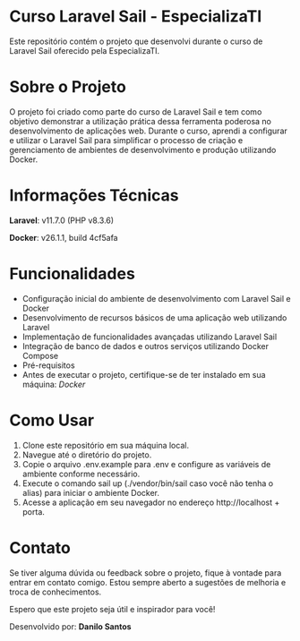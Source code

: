 # Curso Laravel Sail - EspecializaTI

Este repositório contém o projeto que desenvolvi durante o curso de Laravel Sail oferecido pela EspecializaTI.

# Sobre o Projeto

O projeto foi criado como parte do curso de Laravel Sail e tem como objetivo demonstrar a utilização prática dessa ferramenta poderosa no desenvolvimento de aplicações web. Durante o curso, aprendi a configurar e utilizar o Laravel Sail para simplificar o processo de criação e gerenciamento de ambientes de desenvolvimento e produção utilizando Docker.


# Informações Técnicas

**Laravel**: v11.7.0 (PHP v8.3.6)

**Docker**: v26.1.1, build 4cf5afa


# Funcionalidades

* Configuração inicial do ambiente de desenvolvimento com Laravel Sail e Docker
* Desenvolvimento de recursos básicos de uma aplicação web utilizando Laravel
* Implementação de funcionalidades avançadas utilizando Laravel Sail
* Integração de banco de dados e outros serviços utilizando Docker Compose
* Pré-requisitos
* Antes de executar o projeto, certifique-se de ter instalado em sua máquina:
  *Docker*

# Como Usar

1. Clone este repositório em sua máquina local.
2. Navegue até o diretório do projeto.
3. Copie o arquivo .env.example para .env e configure as variáveis de ambiente conforme necessário.
4. Execute o comando sail up (./vendor/bin/sail caso você não tenha o alias) para iniciar o ambiente Docker.
5. Acesse a aplicação em seu navegador no endereço http://localhost + porta.

# Contato

Se tiver alguma dúvida ou feedback sobre o projeto, fique à vontade para entrar em contato comigo. Estou sempre aberto a sugestões de melhoria e troca de conhecimentos.

Espero que este projeto seja útil e inspirador para você!

Desenvolvido por: **Danilo Santos**
